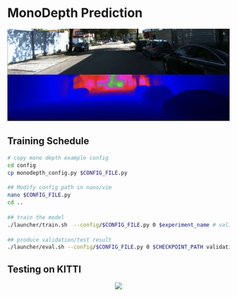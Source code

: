 # MonoDepth Prediction

![monoDepth](monoDepth.png)

## Training Schedule

```bash
# copy mono depth example config
cd config
cp monodepth_config.py $CONFIG_FILE.py

## Modify config path in nano/vim
nano $CONFIG_FILE.py
cd ..

## train the model
./launcher/train.sh  --config/$CONFIG_FILE.py 0 $experiment_name # validation goes along

## produce validation/test result
./launcher/eval.sh --config/$CONFIG_FILE.py 0 $CHECKPOINT_PATH validation/test
```

## Testing on KITTI
<p align = "center">
<img src ="https://github.com/mnshtxp/Proj.2_visualDet3D/blob/main/docs/monoDepth.gif?raw=true">
</p>
